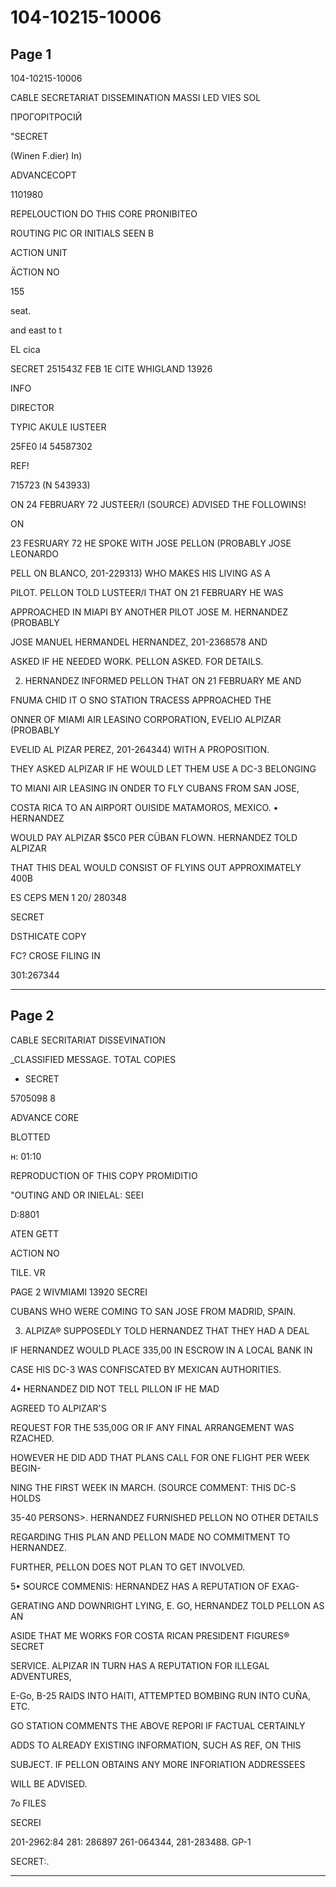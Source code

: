 # 104-10215-10006

## Page 1

104-10215-10006

CABLE SECRETARIAT DISSEMINATION MASSI LED VIES SOL

ПРОГОРІТРОСІЙ

"SECRET

(Winen F.dier) In)

ADVANCECOPT

1101980

REPELOUCTION DO THIS CORE PRONIBITEO

ROUTING PIC OR INITIALS SEEN B

ACTION UNIT

ÄCTION NO

155

seat.

and east to t

EL cica

SECRET 251543Z FEB 1E CITE WHIGLAND 13926

INFO

DIRECTOR

TYPIC AKULE IUSTEER

25FE0 l4 54587302

REF!

715723 (N 543933)

ON 24 FEBRUARY 72 JUSTEER/I (SOURCE) ADVISED THE FOLLOWINS!

ON

23 FESRUARY 72 HE SPOKE WITH JOSE PELLON (PROBABLY JOSE LEONARDO

PELL ON BLANCO, 201-229313) WHO MAKES HIS LIVING AS A

PILOT. PELLON TOLD LUSTEER/I THAT ON 21 FEBRUARY HE WAS

APPROACHED IN MIAPI BY ANOTHER PILOT JOSE M. HERNANDEZ (PROBABLY

JOSE MANUEL HERMANDEL HERNANDEZ, 201-2368578 AND

ASKED IF HE NEEDED WORK. PELLON ASKED. FOR DETAILS.

2. HERNANDEZ INFORMED PELLON THAT ON 21 FEBRUARY ME AND

FNUMA CHID IT O SNO STATION TRACESS APPROACHED THE

ONNER OF MIAMI AIR LEASINO CORPORATION, EVELIO ALPIZAR (PROBABLY

EVELID AL PIZAR PEREZ, 201-264344) WITH A PROPOSITION.

THEY ASKED ALPIZAR IF HE WOULD LET THEM USE A DC-3 BELONGING

TO MIANI AIR LEASING IN ONDER TO FLY CUBANS FROM SAN JOSE,

COSTA RICA TO AN AIRPORT OUISIDE MATAMOROS, MEXICO. • HERNANDEZ

WOULD PAY ALPIZAR $5C0 PER CÜBAN FLOWN. HERNANDEZ TOLD ALPIZAR

THAT THIS DEAL WOULD CONSIST OF FLYINS OUT APPROXIMATELY 400B

ES CEPS MEN 1 20/ 280348

SECRET

DSTHICATE COPY

FC? CROSE FILING IN

301:267344

---

## Page 2

CABLE SECRITARIAT DISSEVINATION

_CLASSIFIED MESSAGE. TOTAL COPIES

* SECRET

5705098 8

ADVANCE CORE

BLOTTED

н: 01:10

REPRODUCTION OF THIS COPY PROMIDITIO

"OUTING AND OR INIELAL: SEEI

D:8801

ATEN GETT

ACTION NO

TILE. VR

PAGE 2 WIVMIAMI 13920 SECREI

CUBANS WHO WERE COMING TO SAN JOSE FROM MADRID, SPAIN.

3. ALPIZA® SUPPOSEDLY TOLD HERNANDEZ THAT THEY HAD A DEAL

IF HERNANDEZ WOULD PLACE 335,00 IN ESCROW IN A LOCAL BANK IN

CASE HIS DC-3 WAS CONFISCATED BY MEXICAN AUTHORITIES.

4• HERNANDEZ DID NOT TELL PILLON IF HE MAD

AGREED TO ALPIZAR'S

REQUEST FOR THE 535,00G OR IF ANY FINAL ARRANGEMENT WAS RZACHED.

HOWEVER HE DID ADD THAT PLANS CALL FOR ONE FLIGHT PER WEEK BEGIN-

NING THE FIRST WEEK IN MARCH. (SOURCE COMMENT: THIS DC-S HOLDS

35-40 PERSONS>. HERNANDEZ FURNISHED PELLON NO OTHER DETAILS

REGARDING THIS PLAN AND PELLON MADE NO COMMITMENT TO HERNANDEZ.

FURTHER, PELLON DOES NOT PLAN TO GET INVOLVED.

5• SOURCE COMMENIS: HERNANDEZ HAS A REPUTATION OF EXAG-

GERATING AND DOWNRIGHT LYING, E. GO, HERNANDEZ TOLD PELLON AS AN

ASIDE THAT ME WORKS FOR COSTA RICAN PRESIDENT FIGURES® SECRET

SERVICE. ALPIZAR IN TURN HAS A REPUTATION FOR ILLEGAL ADVENTURES,

E-Go, B-25 RAIDS INTO HAITI, ATTEMPTED BOMBING RUN INTO CUÑA, ETC.

GO STATION COMMENTS THE ABOVE REPORI IF FACTUAL CERTAINLY

ADDS TO ALREADY EXISTING INFORMATION, SUCH AS REF, ON THIS

SUBJECT. IF PELLON OBTAINS ANY MORE INFORIATION ADDRESSEES

WILL BE ADVISED.

7o FILES

SECREI

201-2962:84 281: 286897 261-064344, 281-283488. GP-1

SECRET:.

---

